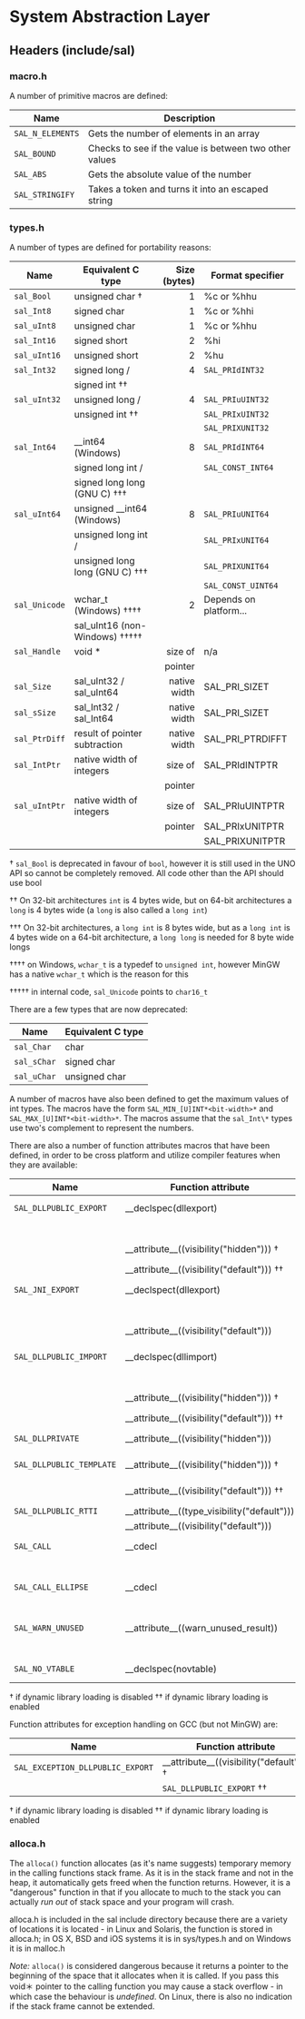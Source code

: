# System Abstraction Layer
## Headers (include/sal)
### macro.h
A number of primitive macros are defined:

| Name                 | Description                                            |
|----------------------|--------------------------------------------------------|
| ```SAL_N_ELEMENTS``` | Gets the number of elements in an array                |
| ```SAL_BOUND```      | Checks to see if the value is between two other values |
| ```SAL_ABS```        | Gets the absolute value of the number                  |
| ```SAL_STRINGIFY```  | Takes a token and turns it into an escaped string      |

### types.h
A number of types are defined for portability reasons:

| Name              | Equivalent C type               | Size (bytes) | Format specifier       |
|-------------------|---------------------------------|-------------:|------------------------|
| ```sal_Bool```    | unsigned char †                 |            1 | %c or %hhu             |
| ```sal_Int8```    | signed char                     |            1 | %c or %hhi             |
| ```sal_uInt8```   | unsigned char                   |            1 | %c or %hhu             |
| ```sal_Int16```   | signed short                    |            2 | %hi                    |
| ```sal_uInt16```  | unsigned short                  |            2 | %hu                    |
| ```sal_Int32```   | signed long /                   |            4 | ```SAL_PRIdINT32```    |
|                   | signed int ††                   |              |                        |
| ```sal_uInt32```  | unsigned long /                 |            4 | ```SAL_PRIuUINT32```   |
|                   | unsigned int ††                 |              | ```SAL_PRIxUINT32```   |
|                   |                                 |              | ```SAL_PRIXUNIT32```   |
| ```sal_Int64```   | \_\_int64 (Windows)             |            8 | ```SAL_PRIdINT64```    |
|                   | signed long int /               |              | ```SAL_CONST_INT64```  |
|                   | signed long long (GNU C) †††    |              |                        |
| ```sal_uInt64```  | unsigned \_\_int64 (Windows)    |            8 | ```SAL_PRIuUNIT64```   |
|                   | unsigned long int /             |              | ```SAL_PRIxUNIT64```   |
|                   | unsigned long long (GNU C) †††  |              | ```SAL_PRIXUNIT64```   |
|                   |                                 |              | ```SAL_CONST_UINT64``` |
| ```sal_Unicode``` | wchar_t (Windows) ††††          |            2 | Depends on platform... |
|                   | sal_uInt16 (non-Windows) †††††  |              |                        |
| ```sal_Handle```  | void *                          |      size of | n/a                    |
|                   |                                 |      pointer |                        |
| ```sal_Size```    | sal_uInt32 / sal_uInt64         | native width | SAL_PRI_SIZET          |
| ```sal_sSize```   | sal_Int32 / sal_Int64           | native width | SAL_PRI_SIZET          |
| ```sal_PtrDiff``` | result of pointer subtraction   | native width | SAL_PRI_PTRDIFFT       |
| ```sal_IntPtr```  | native width of integers        |      size of | SAL_PRIdINTPTR         |
|                   |                                 |      pointer |                        |
| ```sal_uIntPtr``` | native width of integers        |      size of | SAL_PRIuUINTPTR        |
|                   |                                 |      pointer | SAL_PRIxUNITPTR        |
|                   |                                 |              | SAL_PRIXUNITPTR        |

† ```sal_Bool``` is deprecated in favour of ```bool```, however it is still used in the UNO API so cannot be completely removed. All code other than the API should use bool

†† On 32-bit architectures ```int``` is 4 bytes wide, but on 64-bit architectures a ```long``` is 4 bytes wide (a ```long``` is also called a ```long int```)

††† On 32-bit architectures, a ```long int``` is 8 bytes wide, but as a ```long int``` is 4 bytes wide on a 64-bit architecture, a ```long long``` is needed for 8 byte wide longs

†††† on Windows, ```wchar_t``` is a typedef to ```unsigned int```, however MinGW has a native ```wchar_t``` which is the reason for this

††††† in internal code, ```sal_Unicode``` points to ```char16_t```

There are a few types that are now deprecated:

| Name             | Equivalent C type               |
|------------------|---------------------------------|
| ```sal_Char```   | char                            |
| ```sal_sChar```  | signed char                     |
| ```sal_uChar```  | unsigned char                   |

A number of macros have also been defined to get the maximum values of int types. The macros have the form ```SAL_MIN_[U]INT*<bit-width>*``` and ```SAL_MAX_[U]INT*<bit-width>*```. The macros assume that the ```sal_Int\*``` types use two's complement to represent the numbers.

There are also a number of function attributes macros that have been defined, in order to be cross platform and utilize compiler features when they are available:

| Name                        | Function attribute                             | Compiler     | 
|-----------------------------|------------------------------------------------|--------------|
| ```SAL_DLLPUBLIC_EXPORT```  | \_\_declspec(dllexport)                        | Microsoft C  |
|                             |                                                | MinGW        |
|                             | \_\_attribute\_\_((visibility("hidden"))) †    | GNU C, Clang |
|                             | \_\_attribute\_\_((visibility("default"))) ††  |              |
| ```SAL_JNI_EXPORT```        | \_\_declspect(dllexport)                       | Microsoft C  |
|                             |                                                | MinGW        |
|                             | \_\_attribute\_\_((visibility("default")))     | GNU C, Clang | 
| ```SAL_DLLPUBLIC_IMPORT```  | \_\_declspec(dllimport)                        | Microsoft C  |
|                             |                                                | MinGW        |
|                             | \_\_attribute\_\_((visibility("hidden"))) †    | GNU C, Clang |
|                             | \_\_attribute\_\_((visibility("default"))) ††  |              |
| ```SAL_DLLPRIVATE```        | \_\_attribute\_\_((visibility("hidden")))      | GNU C, Clang |
| ```SAL_DLLPUBLIC_TEMPLATE```| \_\_attribute\_\_((visibility("hidden"))) †    | GNU C, Clang |
|                             | \_\_attribute\_\_((visibility("default"))) ††  | GNU C, Clang |
| ```SAL_DLLPUBLIC_RTTI```    | \_\_attribute\_\_((type_visibility("default")))| Clang        |
|                             | \_\_attribute\_\_((visibility("default")))     | GNU C        |
| ```SAL_CALL```              | \_\_cdecl                                      | Microsoft C  |
|                             |                                                | MinGW        |
| ```SAL_CALL_ELLIPSE```      | \_\_cdecl                                      | Microsoft C  |
|                             |                                                | MinGW        |
| ```SAL_WARN_UNUSED```       | \_\_attribute\_\_((warn_unused_result))        | GNU C >= 4.1 |
|                             |                                                | Clang        |
| ```SAL_NO_VTABLE```         | \_\_declspec(novtable)                         | Microsoft C  |

† if dynamic library loading is disabled
†† if dynamic library loading is enabled 

Function attributes for exception handling on GCC (but not MinGW) are:

| Name                                 | Function attribute                             |
|--------------------------------------|------------------------------------------------|
| ```SAL_EXCEPTION_DLLPUBLIC_EXPORT``` | \_\_attribute\_\_((visibility("default"))) †   |
|                                      | ```SAL_DLLPUBLIC_EXPORT``` ††                  |

† if dynamic library loading is disabled
†† if dynamic library loading is enabled 

### alloca.h 

The ```alloca()``` function allocates (as it's name suggests) temporary memory in the calling functions stack frame. As it is in the stack frame and not in the heap, it automatically gets freed when the function returns. However, it is a "dangerous" function in that if you allocate to much to the stack you can actually *run out* of stack space and your program will crash. 

alloca.h is included in the sal include directory because there are a variety of locations it is located - in Linux and Solaris, the function is stored in alloca.h; in OS X, BSD and iOS systems it is in sys/types.h and on Windows it is in malloc.h

*Note:* ```alloca()``` is considered dangerous because it returns a pointer to the beginning of the space that it allocates when it is called. If you pass this void＊ pointer to the calling function you may cause a stack overflow - in which case the behaviour is *undefined*. On Linux, there is also no indication if the stack frame cannot be extended. 






